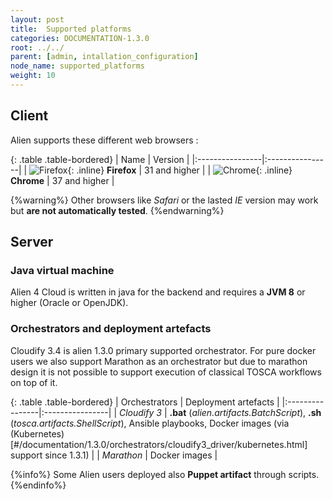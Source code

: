 ```yaml
---
layout: post
title:  Supported platforms
categories: DOCUMENTATION-1.3.0
root: ../../
parent: [admin, intallation_configuration]
node_name: supported_platforms
weight: 10
---
```


## Client

Alien supports these different web browsers :

{: .table .table-bordered}
| Name | Version |
|:----------------|:----------------|
| ![Firefox](../../images/admin_guide/browsers_logo_firefox.png){: .inline} **Firefox** | 31 and higher |
| ![Chrome](../../images/admin_guide/browsers_logo_chrome.png){: .inline} **Chrome** | 37 and higher |

{%warning%}
Other browsers like _Safari_ or the lasted _IE_ version may work but **are not automatically tested**.
{%endwarning%}

## Server

### Java virtual machine

Alien 4 Cloud is written in java for the backend and requires a **JVM 8** or higher (Oracle or OpenJDK).

### Orchestrators and deployment artefacts

Cloudify 3.4 is alien 1.3.0 primary supported orchestrator. For pure docker users we also support Marathon as an orchestrator but due to marathon design it is not possible to support execution of classical TOSCA workflows on top of it.

{: .table .table-bordered}
| Orchestrators | Deployment artefacts |
|:----------------|:----------------|
| _Cloudify 3_ | **.bat** (_alien.artifacts.BatchScript_), **.sh** (_tosca.artifacts.ShellScript_), Ansible playbooks, Docker images (via (Kubernetes)[#/documentation/1.3.0/orchestrators/cloudify3_driver/kubernetes.html] support since 1.3.1) |
| _Marathon_ | Docker images |


{%info%}
Some Alien users deployed also **Puppet artifact** through scripts.
{%endinfo%}
